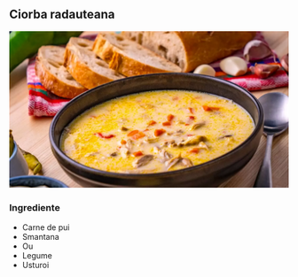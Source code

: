 ## Ciorba radauteana

![Ciorba radauteana](../imagini/ciorba-radauteana.webp)

### Ingrediente
- Carne de pui
- Smantana
- Ou
- Legume
- Usturoi
